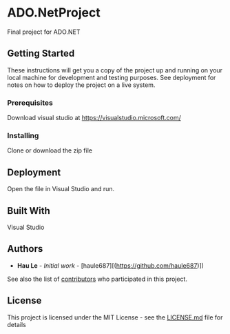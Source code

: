 # ADO.NetProject

Final project for ADO.NET

## Getting Started

These instructions will get you a copy of the project up and running on your local machine for development and testing purposes. See deployment for notes on how to deploy the project on a live system.

### Prerequisites

Download visual studio at https://visualstudio.microsoft.com/


### Installing

Clone or download the zip file


## Deployment

Open the file in Visual Studio and run.

## Built With

Visual Studio

## Authors

* **Hau Le** - *Initial work* - [haule687][(https://github.com/haule687)])

See also the list of [contributors](https://github.com/haule687/ADO.NetProject/contributors) who participated in this project.

## License

This project is licensed under the MIT License - see the [LICENSE.md](LICENSE.md) file for details


